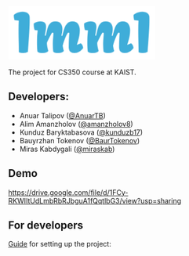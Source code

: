 ![ImmI](https://github.com/AnuarTB/immi-cs350/blob/master/experimental/logo.png)

The project for CS350 course at KAIST. 

## Developers: 
* Anuar Talipov ([@AnuarTB](https://github.com/AnuarTB))
* Alim Amanzholov ([@amanzholov8](https://github.com/amanzholov8))
* Kunduz Baryktabasova ([@kunduzb17](https://github.com/kunduzb17))
* Bauyrzhan Tokenov ([@BaurTokenov](https://github.com/BaurTokenov))
* Miras Kabdygali ([@miraskab](https://github.com/miraskab))

## Demo

https://drive.google.com/file/d/1FCy-RKWIItUdLmbRbRJbguA1fQqtlbG3/view?usp=sharing

## For developers

[Guide](https://docs.google.com/document/d/1Rr2o4yHyNavgIcta9G8yB3SuXah0ct9nzcQqgj0au08/edit?usp=sharing) for setting up the project: 


